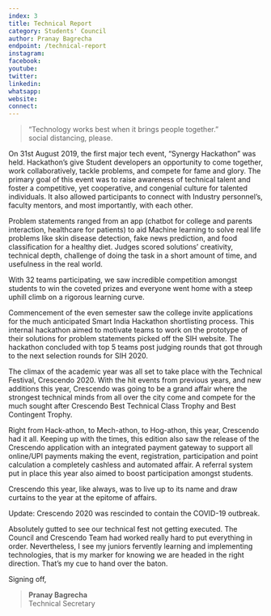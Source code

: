 ```yaml
---
index: 3
title: Technical Report
category: Students' Council
author: Pranay Bagrecha
endpoint: /technical-report
instagram:
facebook:
youtube:
twitter:
linkedin:
whatsapp:
website:
connect:
---
```


> “Technology works best when it brings people together.”<br>social distancing, please.

On 31st August 2019, the first major tech event, “Synergy Hackathon” was held. Hackathon’s give Student developers an opportunity to come together, work collaboratively, tackle problems, and compete for fame and glory. The primary goal of this event was to raise awareness of technical talent and foster a competitive, yet cooperative, and congenial culture for talented individuals. It also allowed participants to connect with Industry personnel’s, faculty mentors, and most importantly, with each other.

Problem statements ranged from an app (chatbot for college and parents interaction, healthcare for patients) to aid Machine learning to solve real life problems like skin disease detection, fake news prediction, and food classification for a healthy diet. Judges scored solutions’ creativity, technical depth, challenge of doing the task in a short amount of time, and usefulness in the real world.

With 32 teams participating, we saw incredible competition amongst students to win the coveted prizes and everyone went home with a steep uphill climb on a rigorous learning curve.

Commencement of the even semester saw the college invite applications for the much anticipated Smart India Hackathon shortlisting process. This internal hackathon aimed to motivate teams to work on the prototype of their solutions for problem statements picked off the SIH website. The hackathon concluded with top 5 teams post judging rounds that got through to the next selection rounds for SIH 2020.

The climax of the academic year was all set to take place with the Technical Festival, Crescendo 2020. With the hit events from previous years, and new additions this year, Crescendo was going to be a grand affair where the strongest technical minds from all over the city come and compete for the much sought after Crescendo Best Technical Class Trophy and Best Contingent Trophy.

Right from Hack-athon, to Mech-athon, to Hog-athon, this year, Crescendo had it all. Keeping up with the times, this edition also saw the release of the Crescendo application with an integrated payment gateway to support all online/UPI payments making the event, registration, participation and point calculation a completely cashless and automated affair. A referral system put in place this year also aimed to boost participation amongst students.

Crescendo this year, like always, was to live up to its name and draw curtains to the year at the epitome of affairs.

Update: Crescendo 2020 was rescinded to contain the COVID-19 outbreak.

Absolutely gutted to see our technical fest not getting executed. The Council and Crescendo Team had worked really hard to put everything in order. Nevertheless, I see my juniors fervently learning and implementing technologies, that is my marker for knowing we are headed in the right direction. That’s my cue to hand over the baton.

Signing off,<br>

> **Pranay Bagrecha**<br>
> Technical Secretary
